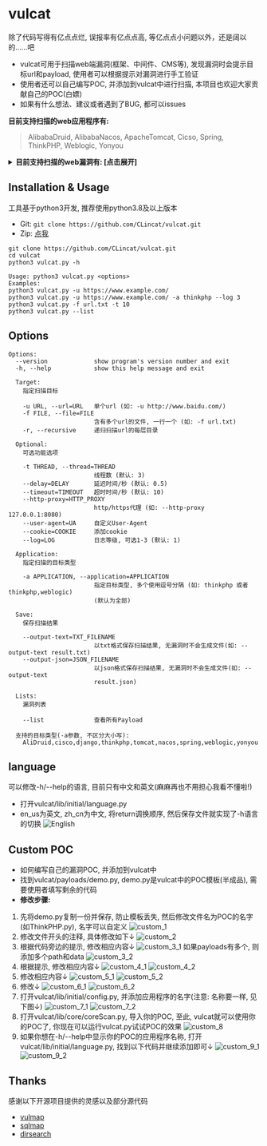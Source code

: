 # vulcat
除了代码写得有亿点点烂, 误报率有亿点点高, 等亿点点小问题以外，还是阔以的......吧

* vulcat可用于扫描web端漏洞(框架、中间件、CMS等), 发现漏洞时会提示目标url和payload, 使用者可以根据提示对漏洞进行手工验证<br/>
* 使用者还可以自己编写POC, 并添加到vulcat中进行扫描, 本项目也欢迎大家贡献自己的POC(白嫖)
* 如果有什么想法、建议或者遇到了BUG, 都可以issues

**目前支持扫描的web应用程序有:**
> AlibabaDruid, AlibabaNacos, ApacheTomcat, Cicso, Spring, ThinkPHP, Weblogic, Yonyou

<details>
<summary><b>目前支持扫描的web漏洞有: [点击展开]</b></summary>

```
+---------------+------------------+------------+----------+------------------------------------------------------------+
| Target        | Vul_id           | Type       | Method   | Description                                                |
+---------------+------------------+------------+----------+------------------------------------------------------------+
| AlibabaDruid  | None             | unAuth     | GET      | 阿里巴巴Druid未授权访问                                      |
+---------------+------------------+------------+----------+------------------------------------------------------------+
| AlibabaNacos  | CVE-2021-29441   | unAuth     | GET/POST | 阿里巴巴Nacos未授权访问                                      |
+---------------+------------------+------------+----------+------------------------------------------------------------+
| ApacheTomcat  | CVE-2017-12615   | FileUpload | PUT      | PUT方法任意文件写入                                          |
+---------------+------------------+------------+----------+------------------------------------------------------------+
| Cisco         | CVE-2020-3580    | XSS        | POST     | 思科ASA/FTD XSS跨站脚本攻击                                  |
+---------------+------------------+------------+----------+------------------------------------------------------------+
| Django        | CVE-2017-12794   | XSS        | GET      | Django debug page XSS跨站脚本攻击                           |
| Django        | CVE-2019-14234   | SQLinject  | GET      | Django JSONfield SQL注入                                   |
+---------------+------------------+------------+----------+------------------------------------------------------------+
| Spring        | CVE-2022-22965   | RCE        | POST     | Spring Framework远程代码执行                                |
| Spring        | CVE-2021-21234   | FileRead   | GET      | Spring Boot目录遍历                                         |
| Spring        | CVE-2020-5410    | FileRead   | GET      | Spring Cloud目录遍历                                        |
+---------------+------------------+------------+----------+------------------------------------------------------------+
| ThinkPHP      | CNVD-2018-24942  | RCE        | GET      | 未开启强制路由导致RCE                                        |
| ThinkPHP      | CNNVD-201901-445 | RCE        | POST     | 核心类Request远程代码执行                                    |
+---------------+------------------+------------+----------+------------------------------------------------------------+
| Weblogic      | CVE-2020-14750   | unAuth     | GET      | Weblogic权限验证绕过                                        |
| Weblogic      | CVE-2019-2725    | deSerializa| POST     | Weblogic wls9_async反序列化                                 |
| Weblogic      | CVE-2017-10271   | deSerializa| POST     | Weblogic XMLDecoder反序列化                                 |
+---------------+------------------+------------+----------+------------------------------------------------------------+
| Yonyou        | CNVD-2021-30167  | RCE        | GET      | 用友NC BeanShell远程命令执行                                |
| Yonyou        | None             | FileRead   | GET      | 用友ERP-NC NCFindWeb目录遍历                                |
+---------------+------------------+------------+----------+------------------------------------------------------------+
```
</details>

## Installation & Usage
工具基于python3开发, 推荐使用python3.8及以上版本

* Git: `git clone https://github.com/CLincat/vulcat.git`
* Zip: [点我](https://github.com/CLincat/vulcat/archive/refs/heads/main.zip)

```
git clone https://github.com/CLincat/vulcat.git
cd vulcat
python3 vulcat.py -h
```
```
Usage: python3 vulcat.py <options>
Examples:
python3 vulcat.py -u https://www.example.com/
python3 vulcat.py -u https://www.example.com/ -a thinkphp --log 3
python3 vulcat.py -f url.txt -t 10
python3 vulcat.py --list
```

## Options
```
Options:
  --version             show program's version number and exit
  -h, --help            show this help message and exit

  Target:
    指定扫描目标

    -u URL, --url=URL   单个url (如: -u http://www.baidu.com/)
    -f FILE, --file=FILE
                        含有多个url的文件, 一行一个 (如: -f url.txt)
    -r, --recursive     递归扫描url的每层目录

  Optional:
    可选功能选项

    -t THREAD, --thread=THREAD
                        线程数 (默认: 3)
    --delay=DELAY       延迟时间/秒 (默认: 0.5)
    --timeout=TIMEOUT   超时时间/秒 (默认: 10)
    --http-proxy=HTTP_PROXY
                        http/https代理 (如: --http-proxy 127.0.0.1:8080)
    --user-agent=UA     自定义User-Agent
    --cookie=COOKIE     添加cookie
    --log=LOG           日志等级, 可选1-3 (默认: 1)

  Application:
    指定扫描的目标类型

    -a APPLICATION, --application=APPLICATION
                        指定目标类型, 多个使用逗号分隔 (如: thinkphp 或者 thinkphp,weblogic)
                        (默认为全部)

  Save:
    保存扫描结果

    --output-text=TXT_FILENAME
                        以txt格式保存扫描结果, 无漏洞时不会生成文件(如: --output-text result.txt)
    --output-json=JSON_FILENAME
                        以json格式保存扫描结果, 无漏洞时不会生成文件(如: --output-text
                        result.json)

  Lists:
    漏洞列表

    --list              查看所有Payload

  支持的目标类型(-a参数, 不区分大小写):
    AliDruid,cisco,django,thinkphp,tomcat,nacos,spring,weblogic,yonyou
```

## language
可以修改-h/--help的语言, 目前只有中文和英文(麻麻再也不用担心我看不懂啦!)

* 打开vulcat/lib/initial/language.py
* en_us为英文, zh_cn为中文, 将return调换顺序, 然后保存文件就实现了-h语言的切换
![English](images/language.png)

## Custom POC
* 如何编写自己的漏洞POC, 并添加到vulcat中
* 找到vulcat/payloads/demo.py, demo.py是vulcat中的POC模板(半成品), 需要使用者填写剩余的代码
* **修改步骤:**
1. 先将demo.py复制一份并保存, 防止模板丢失, 然后修改文件名为POC的名字(如ThinkPHP.py), 名字可以自定义
![custom_1](images/custom_1.png)
2. 修改文件开头的注释, 具体修改如下↓
![custom_2](images/custom_2.png)
3. 根据代码旁边的提示, 修改相应内容↓
![custom_3_1](images/custom_3_1.png)
如果payloads有多个, 则添加多个path和data
![custom_3_2](images/custom_3_2.png)
4. 根据提示, 修改相应内容↓
![custom_4_1](images/custom_4_1.png)
![custom_4_2](images/custom_4_2.png)
5. 修改相应内容↓
![custom_5_1](images/custom_5_1.png)
![custom_5_2](images/custom_5_2.png)
6. 修改↓
![custom_6_1](images/custom_6_1.png)
![custom_6_2](images/custom_6_2.png)
7. 打开vulcat/lib/initial/config.py, 并添加应用程序的名字(注意: 名称要一样, 见下图↓)
![custom_7_1](images/custom_7_1.png)
![custom_7_2](images/custom_7_2.png)
8. 打开vulcat/lib/core/coreScan.py, 导入你的POC, 至此, vulcat就可以使用你的POC了, 你现在可以运行vulcat.py试试POC的效果
![custom_8](images/custom_8.png)
9. 如果你想在-h/--help中显示你的POC的应用程序名称, 打开vulcat/lib/initial/language.py, 找到以下代码并继续添加即可↓
![custom_9_1](images/custom_9_1.png)
![custom_9_2](images/custom_9_2.png)

## Thanks
感谢以下开源项目提供的灵感以及部分源代码
* [vulmap](https://github.com/zhzyker/vulmap)
* [sqlmap](https://github.com/sqlmapproject/sqlmap)
* [dirsearch](https://github.com/maurosoria/dirsearch)